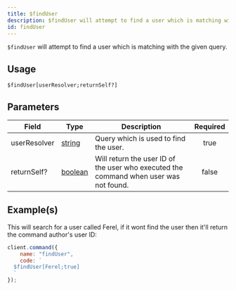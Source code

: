 ```yaml
---
title: $findUser
description: $findUser will attempt to find a user which is matching with the given query.
id: findUser
---
```


`$findUser` will attempt to find a user which is matching with the given query.

## Usage

```aoi
$findUser[userResolver;returnSelf?]
```

## Parameters

| Field        | Type                                                                                                | Description                                                                           | Required |
| ------------ | --------------------------------------------------------------------------------------------------- | ------------------------------------------------------------------------------------- | :------: |
| userResolver | [string](https://developer.mozilla.org/en-US/docs/Web/JavaScript/Reference/Global_Objects/String)   | Query which is used to find the user.                                                 |   true   |
| returnSelf?  | [boolean](https://developer.mozilla.org/en-US/docs/Web/JavaScript/Reference/Global_Objects/Boolean) | Will return the user ID of the user who executed the command when user was not found. |  false   |

## Example(s)

This will search for a user called Ferel, if it wont find the user then it'll return the command author's user ID:

```javascript
client.command({
    name: "findUser",
    code: `
  $findUser[Ferel;true]
  `
});
```
